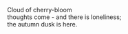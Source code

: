 Cloud of cherry-bloom    
thoughts come - and there is loneliness;    
the autumn dusk is here.    


